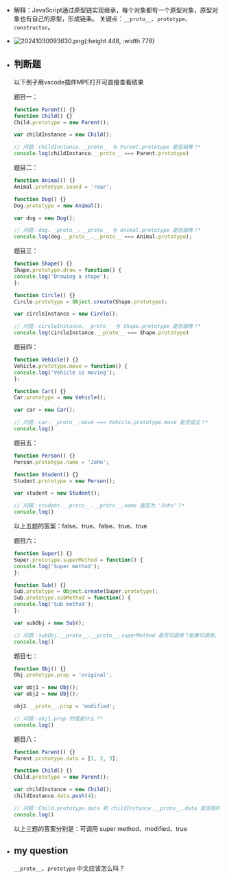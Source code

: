 - 解释：JavaScript通过原型链实现继承，每个对象都有一个原型对象，原型对象也有自己的原型，形成链条。
  关键点：`__proto__`、`prototype`、`constructor`。
- ![20241030093630.png](../assets/20241030093630_1731828895130_0.png){:height 448, :width 778}
- ## 判断题

  以下例子用vscode插件MPE打开可直接查看结果
  
  题目一：
  
  ```javascript {cmd=node}
  function Parent() {}
  function Child() {}
  Child.prototype = new Parent();
  
  var childInstance = new Child();
  
  // 问题：childInstance.__proto__ 与 Parent.prototype 是否相等？*
  console.log(childInstance.__proto__ === Parent.prototype)
  ```
  
  题目二：
  
  ```javascript {cmd=node}
  function Animal() {}
  Animal.prototype.sound = 'roar';
  
  function Dog() {}
  Dog.prototype = new Animal();
  
  var dog = new Dog();
  
  // 问题：dog.__proto__.__proto__ 与 Animal.prototype 是否相等？*
  console.log(dog.__proto__.__proto__ === Animal.prototype);
  ```
  
  题目三：
  
  ```javascript {cmd=node}
  function Shape() {}
  Shape.prototype.draw = function() {
  console.log('Drawing a shape');
  };
  
  function Circle() {}
  Circle.prototype = Object.create(Shape.prototype);
  
  var circleInstance = new Circle();
  
  // 问题：circleInstance.__proto__ 与 Shape.prototype 是否相等？*
  console.log(circleInstance.__proto__ === Shape.prototype)
  ```
  
  题目四：
  
  ```javascript {cmd=node}
  function Vehicle() {}
  Vehicle.prototype.move = function() {
  console.log('Vehicle is moving');
  };
  
  function Car() {}
  Car.prototype = new Vehicle();
  
  var car = new Car();
  
  // 问题：car.__proto__.move === Vehicle.prototype.move 是否成立？*
  console.log()
  ```
  
  题目五：
  
  ```javascript {cmd=node}
  function Person() {}
  Person.prototype.name = 'John';
  
  function Student() {}
  Student.prototype = new Person();
  
  var student = new Student();
  
  // 问题：student.__proto__.__proto__.name 是否为 'John'？*
  console.log()
  ```
  
  以上五题的答案：false、true、false、true、true
  
  题目六：
  
  ```javascript {cmd=node}
  function Super() {}
  Super.prototype.superMethod = function() {
  console.log('Super method');
  };
  
  function Sub() {}
  Sub.prototype = Object.create(Super.prototype);
  Sub.prototype.subMethod = function() {
  console.log('Sub method');
  };
  
  var subObj = new Sub();
  
  // 问题：subObj.__proto__.__proto__.superMethod 是否可调用？如果可调用，调用后的输出是什么？*
  console.log()
  ```
  
  题目七：
  
  ```javascript {cmd=node}
  function Obj() {}
  Obj.prototype.prop = 'original';
  
  var obj1 = new Obj();
  var obj2 = new Obj();
  
  obj2.__proto__.prop = 'modified';
  
  // 问题：obj1.prop 的值是什么？*
  console.log()
  ```
  
  题目八：
  
  ```javascript {cmd=node}
  function Parent() {}
  Parent.prototype.data = [1, 2, 3];
  
  function Child() {}
  Child.prototype = new Parent();
  
  var childInstance = new Child();
  childInstance.data.push(4);
  
  // 问题：Child.prototype.data 和 childInstance.__proto__.data 是否指向同一个数组？*
  console.log()
  ```
  以上三题的答案分别是：可调用 super method、modified、true
- ## my question
  
  `__proto__`、`prototype` 中文应该怎么叫？